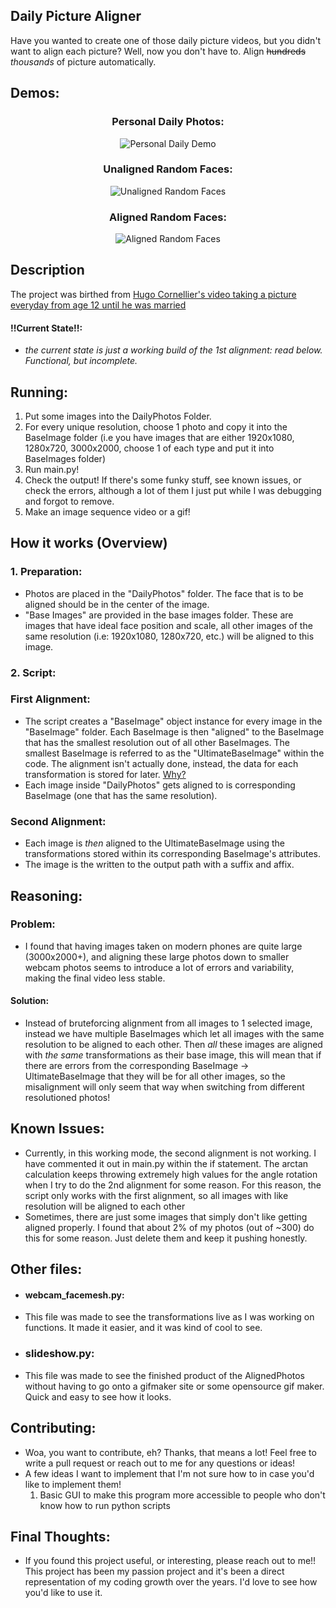 
## Daily Picture Aligner
Have you wanted to create one of those daily picture videos, but you didn't want to align each picture? Well, now you don't have to. Align ~~hundreds~~ _thousands_ of picture automatically.

## Demos: 
 
<div align=center>
  
### Personal Daily Photos:
![Personal Daily Demo](https://github.com/Noah6544/Daily-Picture-Aligner/blob/Development/RecentDailyGif.gif)

### Unaligned Random Faces:
![Unaligned Random Faces](https://github.com/Noah6544/Daily-Picture-Aligner/blob/Development/Demos/UnalignedRandomFaces.gif)


### Aligned Random Faces: 
![Aligned Random Faces](https://github.com/Noah6544/Daily-Picture-Aligner/blob/Development/Demos/AlignedRandomFaces.gif)

</div>

## Description
The project was birthed from [Hugo Cornellier's video taking a picture everyday from age 12 until he was married](https://www.youtube.com/watch?v=65nfbW-27ps)

#### !!Current State!!:
- *the current state is just a working build of the 1st alignment: read below. Functional, but incomplete.*

## Running:
1. Put some images into the DailyPhotos Folder.
2. For every unique resolution, choose 1 photo and copy it into the BaseImage folder (i.e you have images that are either 1920x1080, 1280x720, 3000x2000, choose 1 of each type and put it into BaseImages folder)
3. Run main.py!
4. Check the output! If there's some funky stuff, see known issues, or check the errors, although a lot of them I just put while I was debugging and forgot to remove.
5. Make an image sequence video or a gif!

## How it works (Overview)

### 1. Preparation:
  - Photos are placed in the "DailyPhotos" folder. The face that is to be aligned should be in the center of the image.
  - "Base Images" are provided in the base images folder. These are images that have ideal face position and scale, all other images of the same resolution (i.e: 1920x1080, 1280x720, etc.) will be aligned to this image. 
### 2. Script:
   ### First Alignment:
  - The script creates a "BaseImage" object instance for every image in the "BaseImage" folder. Each BaseImage is then "aligned" to the BaseImage that has the smallest resolution out of all other BaseImages. The smallest BaseImage is referred to as the "UltimateBaseImage" within the code. The alignment isn't actually done, instead, the data for each transformation is stored for later. [Why?](https://github.com/Noah6544/Daily-Picture-Aligner#reasoning)
  - Each image inside "DailyPhotos" gets aligned to is corresponding BaseImage (one that has the same resolution).
  ### Second Alignment:
  
  - Each image is *then* aligned to the UltimateBaseImage using the transformations stored within its corresponding BaseImage's attributes.
  - The image is the written to the output path with a suffix and affix. 

## Reasoning:
### Problem:
- I found that having images taken on modern phones are quite large (3000x2000+), and aligning these large photos down to smaller webcam photos seems to introduce a lot of errors and variability, making the final video less stable.
#### Solution:
- Instead of bruteforcing alignment from all images to 1 selected image, instead we have multiple BaseImages which let all images with the same resolution to be aligned to each other. Then *all* these images are aligned with *the same* transformations as their base image, this will mean that if there are errors from the corresponding BaseImage -> UltimateBaseImage that they will be for all other images, so the misalignment will only seem that way when switching from different resolutioned photos!


## Known Issues:
- Currently, in this working mode, the second alignment is not working. I have commented it out in main.py within the if statement. The arctan calculation keeps throwing extremely high values for the angle rotation when I try to do the 2nd alignment for some reason. For this reason, the script only works with the first alignment, so all images with like resolution will be aligned to each other
- Sometimes, there are just some images that simply don't like getting aligned properly. I found that about 2% of my photos (out of ~300) do  this for some reason. Just delete them and keep it pushing honestly.

## Other files:
- #### webcam_facemesh.py:
- This file was made to see the transformations live as I was working on functions. It made it easier, and it was kind of cool to see.
- ### slideshow.py:
- This file was made to see the finished product of the AlignedPhotos without having to go onto a gifmaker site or some opensource gif maker. Quick and easy to see how it looks.

## Contributing:
- Woa, you want to contribute, eh? Thanks, that means a lot! Feel free to write a pull request or reach out to me for any questions or ideas!
- A few ideas I want to implement that I'm not sure how to in case you'd like to implement them!
   1. Basic GUI to make this program more accessible to people who don't know how to run python scripts
  
## Final Thoughts:
- If you found this project useful, or interesting, please reach out to me!! This project has been my passion project and it's been a direct representation of my coding growth over the years. I'd love to see how you'd like to use it.
